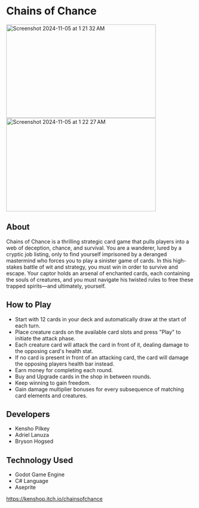 # Chains of Chance

<img width="400" height="250" alt="Screenshot 2024-11-05 at 1 21 32 AM" src="https://github.com/user-attachments/assets/77ba80bf-a068-4335-9f98-da8977dd1049">
<img width="400" height="250" alt="Screenshot 2024-11-05 at 1 22 27 AM" src="https://github.com/user-attachments/assets/9bd6456d-a88c-416a-9041-853ffad657f2">

## About
Chains of Chance is a thrilling strategic card game that pulls players into a web of deception, chance, and survival. You are a wanderer, lured by a cryptic job listing, only to find yourself imprisoned by a deranged mastermind who forces you to play a sinister game of cards. In this high-stakes battle of wit and strategy, you must win in order to survive and escape. Your captor holds an arsenal of enchanted cards, each containing the souls of creatures, and you must navigate his twisted rules to free these trapped spirits—and ultimately, yourself.

## How to Play
- Start with 12 cards in your deck and automatically draw at the start of each turn.
- Place creature cards on the available card slots and press "Play" to initiate the attack phase.
- Each creature card will attack the card in front of it, dealing damage to the opposing card's health stat.
- If no card is present in front of an attacking card, the card will damage the opposing players health bar instead.
- Earn money for completing each round.
- Buy and Upgrade cards in the shop in between rounds.
- Keep winning to gain freedom. 
- Gain damage multiplier bonuses for every subsequence of matching card elements and creatures.
## Developers
- Kensho Pilkey
- Adriel Lanuza
- Bryson Hogsed
## Technology Used
- Godot Game Engine
- C# Language
- Aseprite

https://kenshop.itch.io/chainsofchance
